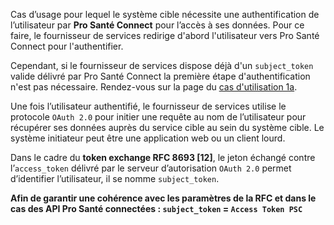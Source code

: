 
Cas d’usage pour lequel le système cible nécessite une authentification de l’utilisateur par **Pro Santé Connect** pour l’accès à ses données. 
Pour ce faire, le fournisseur de services redirige d'abord l'utilisateur vers Pro Santé Connect pour l'authentifier.

Cependant, si le fournisseur de services dispose déjà d'un `subject_token` valide délivré par Pro Santé Connect la première étape d'authentification n'est pas nécessaire.
Rendez-vous sur la page du <a href="api_prosanteconnectee_web_erreur">cas d'utilisation 1a</a>.


Une fois l’utilisateur authentifié, le fournisseur de services utilise le protocole `OAuth 2.0` pour initier une requête au nom de l’utilisateur pour récupérer ses données auprès du service cible au sein du système cible.
Le système initiateur peut être une application web ou un client lourd.

Dans le cadre du **token exchange RFC 8693 [12]**, le jeton échangé contre l’`access_token` délivré par le serveur d’autorisation `OAuth 2.0` permet d’identifier l’utilisateur, il se nomme `subject_token`.

**Afin de garantir une cohérence avec les paramètres de la RFC et dans le cas des API Pro Santé connectées : `subject_token` = `Access Token PSC`**
